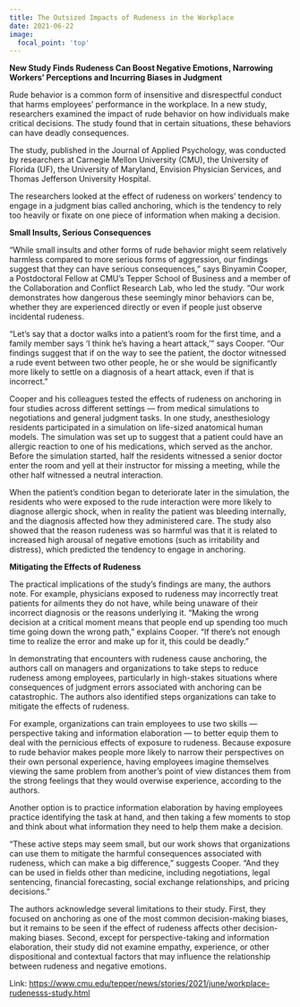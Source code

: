 ```yaml
---
title: The Outsized Impacts of Rudeness in the Workplace
date: 2021-06-22
image:
  focal_point: 'top'
---
```


**New Study Finds Rudeness Can Boost Negative Emotions, Narrowing Workers’ Perceptions and Incurring Biases in Judgment**

Rude behavior is a common form of insensitive and disrespectful conduct that harms employees’ performance in the workplace. In a new study, researchers examined the impact of rude behavior on how individuals make critical decisions. The study found that in certain situations, these behaviors can have deadly consequences.

The study, published in the Journal of Applied Psychology, was conducted by researchers at Carnegie Mellon University (CMU), the University of Florida (UF), the University of Maryland, Envision Physician Services, and Thomas Jefferson University Hospital.

The researchers looked at the effect of rudeness on workers’ tendency to engage in a judgment bias called anchoring, which is the tendency to rely too heavily or fixate on one piece of information when making a decision.

**Small Insults, Serious Consequences**

“While small insults and other forms of rude behavior might seem relatively harmless compared to more serious forms of aggression, our findings suggest that they can have serious consequences,” says Binyamin Cooper, a Postdoctoral Fellow at CMU’s Tepper School of Business and a member of the Collaboration and Conflict Research Lab, who led the study. “Our work demonstrates how dangerous these seemingly minor behaviors can be, whether they are experienced directly or even if people just observe incidental rudeness.

“Let’s say that a doctor walks into a patient’s room for the first time, and a family member says ‘I think he’s having a heart attack,’” says Cooper. “Our findings suggest that if on the way to see the patient, the doctor witnessed a rude event between two other people, he or she would be significantly more likely to settle on a diagnosis of a heart attack, even if that is incorrect.”

Cooper and his colleagues tested the effects of rudeness on anchoring in four studies across different settings — from medical simulations to negotiations and general judgment tasks. In one study, anesthesiology residents participated in a simulation on life-sized anatomical human models. The simulation was set up to suggest that a patient could have an allergic reaction to one of his medications, which served as the anchor. Before the simulation started, half the residents witnessed a senior doctor enter the room and yell at their instructor for missing a meeting, while the other half witnessed a neutral interaction.

When the patient’s condition began to deteriorate later in the simulation, the residents who were exposed to the rude interaction were more likely to diagnose allergic shock, when in reality the patient was bleeding internally, and the diagnosis affected how they administered care. The study also showed that the reason rudeness was so harmful was that it is related to increased high arousal of negative emotions (such as irritability and distress), which predicted the tendency to engage in anchoring.

**Mitigating the Effects of Rudeness**

The practical implications of the study’s findings are many, the authors note. For example, physicians exposed to rudeness may incorrectly treat patients for ailments they do not have, while being unaware of their incorrect diagnosis or the reasons underlying it. “Making the wrong decision at a critical moment means that people end up spending too much time going down the wrong path,” explains Cooper. “If there’s not enough time to realize the error and make up for it, this could be deadly.”

In demonstrating that encounters with rudeness cause anchoring, the authors call on managers and organizations to take steps to reduce rudeness among employees, particularly in high-stakes situations where consequences of judgment errors associated with anchoring can be catastrophic. The authors also identified steps organizations can take to mitigate the effects of rudeness.

For example, organizations can train employees to use two skills — perspective taking and information elaboration — to better equip them to deal with the pernicious effects of exposure to rudeness. Because exposure to rude behavior makes people more likely to narrow their perspectives on their own personal experience, having employees imagine themselves viewing the same problem from another’s point of view distances them from the strong feelings that they would overwise experience, according to the authors.

Another option is to practice information elaboration by having employees practice identifying the task at hand, and then taking a few moments to stop and think about what information they need to help them make a decision.

“These active steps may seem small, but our work shows that organizations can use them to mitigate the harmful consequences associated with rudeness, which can make a big difference,” suggests Cooper. “And they can be used in fields other than medicine, including negotiations, legal sentencing, financial forecasting, social exchange relationships, and pricing decisions.”

The authors acknowledge several limitations to their study. First, they focused on anchoring as one of the most common decision-making biases, but it remains to be seen if the effect of rudeness affects other decision-making biases. Second, except for perspective-taking and information elaboration, their study did not examine empathy, experience, or other dispositional and contextual factors that may influence the relationship between rudeness and negative emotions.

Link: https://www.cmu.edu/tepper/news/stories/2021/june/workplace-rudenesss-study.html
